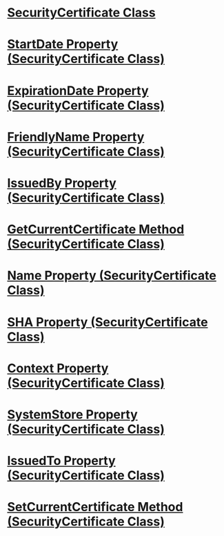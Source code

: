 # [SecurityCertificate Class](securitycertificate-class.md)
# [StartDate Property (SecurityCertificate Class)](startdate-property-securitycertificate-class.md)
# [ExpirationDate Property (SecurityCertificate Class)](expirationdate-property-securitycertificate-class.md)
# [FriendlyName Property (SecurityCertificate Class)](friendlyname-property-securitycertificate-class.md)
# [IssuedBy Property (SecurityCertificate Class)](issuedby-property-securitycertificate-class.md)
# [GetCurrentCertificate Method (SecurityCertificate Class)](getcurrentcertificate-method-securitycertificate-class.md)
# [Name Property (SecurityCertificate Class)](name-property-securitycertificate-class.md)
# [SHA Property (SecurityCertificate Class)](sha-property-securitycertificate-class.md)
# [Context Property (SecurityCertificate Class)](context-property-securitycertificate-class.md)
# [SystemStore Property (SecurityCertificate Class)](systemstore-property-securitycertificate-class.md)
# [IssuedTo Property (SecurityCertificate Class)](issuedto-property-securitycertificate-class.md)
# [SetCurrentCertificate Method (SecurityCertificate Class)](setcurrentcertificate-method-securitycertificate-class.md)
